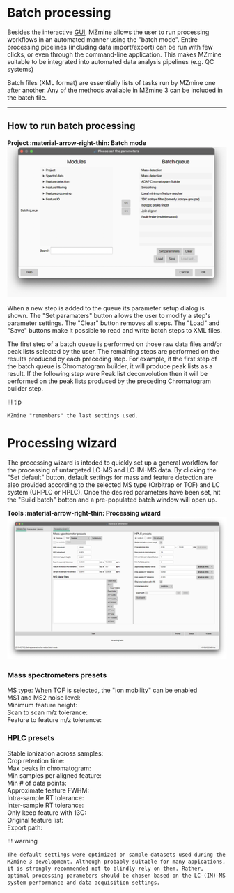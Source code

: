 # **Batch processing**

Besides the interactive [GUI](../Main-window-overview.md), MZmine allows the user to run processing workflows in an automated manner using the "batch mode". Entire processing pipelines (including data import/export) can be run with few clicks, or even through the command-line application. This makes MZmine suitable to be integrated into automated data analysis pipelines (e.g. QC systems)

Batch files (XML format) are essentially lists of tasks run by MZmine one after another. Any of the methods available in MZmine 3 can be included in the batch file.

---
## **How to run batch processing**

**Project :material-arrow-right-thin: Batch mode**
![batch-mode](batch_mode.png)

When a new step is added to the queue its parameter setup dialog is shown. The "Set paramaters" button allows the user to modify a step's parameter settings. The "Clear" button removes all steps. The "Load" and "Save" buttons make it possible to read and write batch steps to XML files.

The first step of a batch queue is performed on those raw data files and/or peak lists selected by the user. The remaining steps are performed on the results produced by each preceding step. For example, if the first step of the batch queue is Chromatogram builder, it will produce peak lists as a result. If the following step were Peak list deconvolution then it will be performed on the peak lists produced by the preceding Chromatogram builder step.




!!! tip

    MZmine "remembers" the last settings used.


# Processing wizard
The processing wizard is inteded to quickly set up a general workflow for the processing of untargeted LC-MS and LC-IM-MS data. By clicking the "Set default" button, default settings for mass and feature detection are also provided according to the selected MS type (Orbitrap or TOF) and LC system (UHPLC or HPLC). Once the desired parameters have been set, hit the "Build batch" botton and a pre-populated batch window will open up.

**Tools :material-arrow-right-thin: Processing wizard**
![wizard](processing_wizard.png)

 
### **Mass spectrometers presets**
MS type: When TOF is selected, the "Ion mobility" can be enabled <br>
MS1 and MS2 noise level: <br>
Minimum feature height: <br>
Scan to scan m/z tolerance: <br>
Feature to feature m/z tolerance: <br>

### **HPLC presets**
Stable ionization across samples: <br>
Crop retention time: <br>
Max peaks in chromatogram: <br>
Min samples per aligned feature: <br>
Min # of data points: <br>
Approximate feature FWHM: <br>
Intra-sample RT tolerance: <br>
Inter-sample RT tolerance: <br>
Only keep feature with 13C: <br>
Original feature list: <br>
Export path: <br>


!!! warning 

    The default settings were optimized on sample datasets used during the MZmine 3 development. Although probably suitable for many appications, it is strongly recommended not to blindly rely on them. Rather, optimal processing parameters should be chosen based on the LC-(IM)-MS system performance and data acquisition settings.

